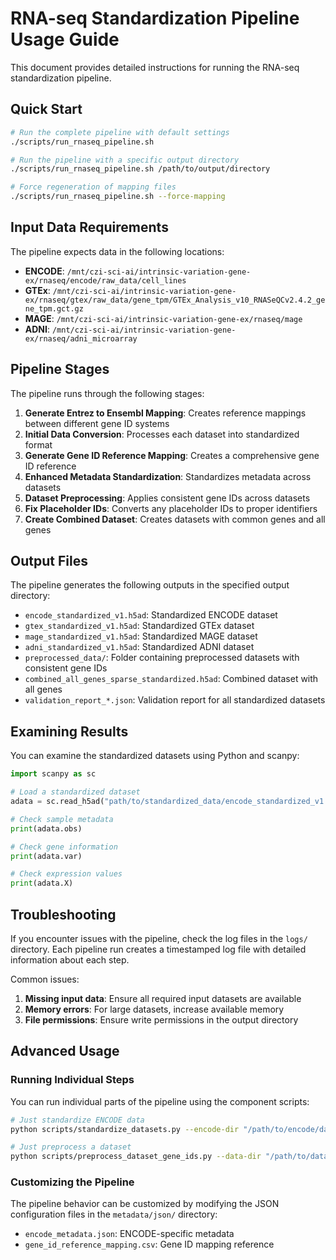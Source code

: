 # RNA-seq Standardization Pipeline Usage Guide

This document provides detailed instructions for running the RNA-seq standardization pipeline.

## Quick Start

```bash
# Run the complete pipeline with default settings
./scripts/run_rnaseq_pipeline.sh

# Run the pipeline with a specific output directory
./scripts/run_rnaseq_pipeline.sh /path/to/output/directory

# Force regeneration of mapping files
./scripts/run_rnaseq_pipeline.sh --force-mapping
```

## Input Data Requirements

The pipeline expects data in the following locations:

- **ENCODE**: `/mnt/czi-sci-ai/intrinsic-variation-gene-ex/rnaseq/encode/raw_data/cell_lines`
- **GTEx**: `/mnt/czi-sci-ai/intrinsic-variation-gene-ex/rnaseq/gtex/raw_data/gene_tpm/GTEx_Analysis_v10_RNASeQCv2.4.2_gene_tpm.gct.gz`
- **MAGE**: `/mnt/czi-sci-ai/intrinsic-variation-gene-ex/rnaseq/mage`
- **ADNI**: `/mnt/czi-sci-ai/intrinsic-variation-gene-ex/rnaseq/adni_microarray`

## Pipeline Stages

The pipeline runs through the following stages:

1. **Generate Entrez to Ensembl Mapping**: Creates reference mappings between different gene ID systems
2. **Initial Data Conversion**: Processes each dataset into standardized format
3. **Generate Gene ID Reference Mapping**: Creates a comprehensive gene ID reference
4. **Enhanced Metadata Standardization**: Standardizes metadata across datasets
5. **Dataset Preprocessing**: Applies consistent gene IDs across datasets
6. **Fix Placeholder IDs**: Converts any placeholder IDs to proper identifiers
7. **Create Combined Dataset**: Creates datasets with common genes and all genes

## Output Files

The pipeline generates the following outputs in the specified output directory:

- `encode_standardized_v1.h5ad`: Standardized ENCODE dataset
- `gtex_standardized_v1.h5ad`: Standardized GTEx dataset
- `mage_standardized_v1.h5ad`: Standardized MAGE dataset
- `adni_standardized_v1.h5ad`: Standardized ADNI dataset
- `preprocessed_data/`: Folder containing preprocessed datasets with consistent gene IDs
- `combined_all_genes_sparse_standardized.h5ad`: Combined dataset with all genes
- `validation_report_*.json`: Validation report for all standardized datasets

## Examining Results

You can examine the standardized datasets using Python and scanpy:

```python
import scanpy as sc

# Load a standardized dataset
adata = sc.read_h5ad("path/to/standardized_data/encode_standardized_v1.h5ad")

# Check sample metadata
print(adata.obs)

# Check gene information
print(adata.var)

# Check expression values
print(adata.X)
```

## Troubleshooting

If you encounter issues with the pipeline, check the log files in the `logs/` directory. Each pipeline run creates a timestamped log file with detailed information about each step.

Common issues:

1. **Missing input data**: Ensure all required input datasets are available
2. **Memory errors**: For large datasets, increase available memory
3. **File permissions**: Ensure write permissions in the output directory

## Advanced Usage

### Running Individual Steps

You can run individual parts of the pipeline using the component scripts:

```bash
# Just standardize ENCODE data
python scripts/standardize_datasets.py --encode-dir "/path/to/encode/data" --output-dir "/path/to/output"

# Just preprocess a dataset
python scripts/preprocess_dataset_gene_ids.py --data-dir "/path/to/data" --output-dir "/path/to/output"
```

### Customizing the Pipeline

The pipeline behavior can be customized by modifying the JSON configuration files in the `metadata/json/` directory:

- `encode_metadata.json`: ENCODE-specific metadata
- `gene_id_reference_mapping.csv`: Gene ID mapping reference
